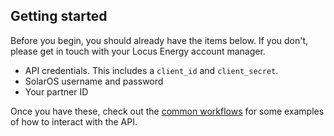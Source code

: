## Getting started

Before you begin, you should already have the items below. If you don't, please get in touch with your Locus Energy account manager.

- API credentials. This includes a `client_id` and `client_secret`.
- SolarOS username and password
- Your partner ID

Once you have these, check out the [common workflows](#common-workflows) for some examples of how to interact with the API.
